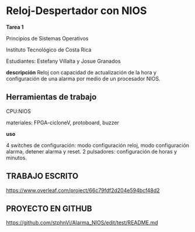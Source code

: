 # Reloj-Despertador con NIOS
**Tarea 1**

Principios de Sistemas Operativos

Instituto Tecnológico de Costa Rica

Estudiantes: Estefany Villalta y Josue Granados

**descripción**
Reloj con capacidad de actualización de la hora y configuración de una alarma por medio de un procesador NIOS.

## Herramientas de trabajo

CPU:NIOS

materiales: FPGA-cicloneV, protoboard, buzzer

**uso**

4 switches de configuración: modo configuración reloj, modo configuración alarma, detener alarma y reset.
2 pulsadores: configuración de horas y minutos.

## TRABAJO ESCRITO
https://www.overleaf.com/project/66c79fdf2d204e594bcf48d2

## PROYECTO EN GITHUB
https://github.com/stphnVi/Alarma_NIOS/edit/test/README.md


